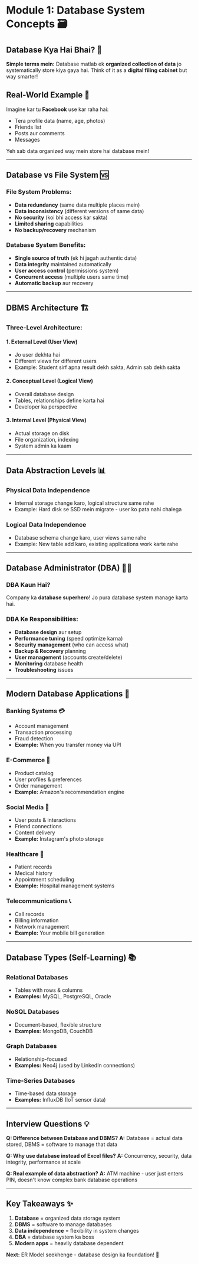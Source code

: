 # Module 1: Database System Concepts 🗃️

## Database Kya Hai Bhai? 🤔

**Simple terms mein:** Database matlab ek **organized collection of data** jo systematically store kiya gaya hai. Think of it as a **digital filing cabinet** but way smarter!

## Real-World Example 🌟
Imagine kar tu **Facebook** use kar raha hai:
- Tera profile data (name, age, photos) 
- Friends list
- Posts aur comments
- Messages

Yeh sab data organized way mein store hai database mein!

---

## Database vs File System 🆚

### File System Problems:
- **Data redundancy** (same data multiple places mein)
- **Data inconsistency** (different versions of same data)
- **No security** (koi bhi access kar sakta)
- **Limited sharing** capabilities
- **No backup/recovery** mechanism

### Database System Benefits:
- **Single source of truth** (ek hi jagah authentic data)
- **Data integrity** maintained automatically
- **User access control** (permissions system)
- **Concurrent access** (multiple users same time)
- **Automatic backup** aur recovery

---

## DBMS Architecture 🏗️

### Three-Level Architecture:

#### 1. **External Level** (User View)
- Jo user dekhta hai
- Different views for different users
- Example: Student sirf apna result dekh sakta, Admin sab dekh sakta

#### 2. **Conceptual Level** (Logical View) 
- Overall database design
- Tables, relationships define karta hai
- Developer ka perspective

#### 3. **Internal Level** (Physical View)
- Actual storage on disk
- File organization, indexing
- System admin ka kaam

---

## Data Abstraction Levels 📊

### **Physical Data Independence**
- Internal storage change karo, logical structure same rahe
- Example: Hard disk se SSD mein migrate - user ko pata nahi chalega

### **Logical Data Independence** 
- Database schema change karo, user views same rahe
- Example: New table add karo, existing applications work karte rahe

---

## Database Administrator (DBA) 👨‍💼

### **DBA Kaun Hai?**
Company ka **database superhero**! Jo pura database system manage karta hai.

### **DBA Ke Responsibilities:**
- **Database design** aur setup
- **Performance tuning** (speed optimize karna)
- **Security management** (who can access what)
- **Backup & Recovery** planning
- **User management** (accounts create/delete)
- **Monitoring** database health
- **Troubleshooting** issues

---

## Modern Database Applications 🚀

### **Banking Systems** 💳
- Account management
- Transaction processing  
- Fraud detection
- **Example:** When you transfer money via UPI

### **E-Commerce** 🛒
- Product catalog
- User profiles & preferences
- Order management
- **Example:** Amazon's recommendation engine

### **Social Media** 📱
- User posts & interactions
- Friend connections
- Content delivery
- **Example:** Instagram's photo storage

### **Healthcare** 🏥
- Patient records
- Medical history
- Appointment scheduling
- **Example:** Hospital management systems

### **Telecommunications** 📞
- Call records
- Billing information
- Network management
- **Example:** Your mobile bill generation

---

## Database Types (Self-Learning) 📚

### **Relational Databases**
- Tables with rows & columns
- **Examples:** MySQL, PostgreSQL, Oracle

### **NoSQL Databases**
- Document-based, flexible structure
- **Examples:** MongoDB, CouchDB

### **Graph Databases** 
- Relationship-focused
- **Examples:** Neo4j (used by LinkedIn connections)

### **Time-Series Databases**
- Time-based data storage
- **Examples:** InfluxDB (IoT sensor data)

---

## Interview Questions 💡

**Q: Difference between Database and DBMS?**
**A:** Database = actual data stored, DBMS = software to manage that data

**Q: Why use database instead of Excel files?**
**A:** Concurrency, security, data integrity, performance at scale

**Q: Real example of data abstraction?**
**A:** ATM machine - user just enters PIN, doesn't know complex bank database operations

---

## Key Takeaways ✨

1. **Database** = organized data storage system
2. **DBMS** = software to manage databases  
3. **Data independence** = flexibility in system changes
4. **DBA** = database system ka boss
5. **Modern apps** = heavily database dependent

**Next:** ER Model seekhenge - database design ka foundation! 🎯
